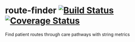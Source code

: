 route-finder [![Build Status](https://travis-ci.org/rw251/route-finder.svg?branch=master)](https://travis-ci.org/rw251/route-finder) [![Coverage Status](https://img.shields.io/coveralls/rw251/route-finder.svg)](https://coveralls.io/r/rw251/route-finder)
============

Find patient routes through care pathways with string metrics
